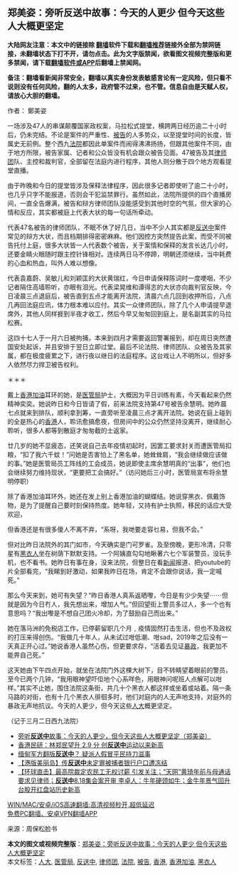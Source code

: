  <h2>郑美姿：旁听反送中故事：今天的人更少 但今天这些人大概更坚定</h2> <p class="notice"><b>大陆网友注意：本文中的链接除 <a href="https://github.com/bannedbook/fanqiang" >翻墙</a>软件下载和<a href="https://github.com/killgcd/justmysocks/blob/master/README.md">翻墙推荐</a>链接外全部为禁网链接，未翻墙状态下打不开，请勿点击。此为文字版禁闻，欲看图文视频完整版和更多禁闻，请下载<a href="https://github.com/bannedbook/fanqiang">翻墙软件或APP</a>后翻墙上禁闻网。</p><p>备注：翻墙看新闻非常安全，翻墙以真实身份发表敏感言论有一定风险，但只看不说则没有任何风险，翻的人太多，政府管不过来，也不管。信息自由是天赋人权，请放心大胆的翻墙。</b></p>  <div class="entry"> <p>作者： 鄭美姿</p> <p>一场涉及47人的串谋颠覆国家政权案，马拉松式提堂，横跨两日经历逾二十小时后，仍未完结。不论是案件的严重性、<a href="https://www.bannedbook.org/bnews/tag/%E8%A2%AB%E5%91%8A/" class="st_tag internal_tag" rel="tag" title="标签 被告 下的日志">被告</a>的人多势众，以至提堂时间的长度，皆属史无前例。整个西九<a href="https://www.bannedbook.org/bnews/tag/%e6%b3%95%e9%99%a2/" class="st_tag internal_tag" rel="tag" title="标签 法院 下的日志">法院</a>都因此单案件而闹得沸沸扬扬，但跟其他案件不同，由于地方所限，被告家属、记者和公众皆没有机会跟众被告见面。47被告及其<a href="https://www.bannedbook.org/bnews/tag/%E5%BE%8B%E5%B8%88%E5%9B%A2/" class="st_tag internal_tag" rel="tag" title="标签 律师团 下的日志">律师团</a>队、主控和裁判官，全部留在法庭内进行程序，其他人则分散于四个地方观看提堂直播。</p> <p>由于昨晚和今日的提堂皆涉及保释法律程序，因此很多记者即使听了逾二十小时，也几乎只字不能报道，否则会干犯监禁罪行。虽然如此，法院所提供的四个直播房间，一直全告爆满，被告和辩方律师团队没能感受到其他时空的气氛，但大家的心情和反应，其实都被庭上代表大状的每一句话所牵动。</p> <p>代表47名被告的律师团队，不眠不休了好几日，当中不少人其实都是<a href="https://www.bannedbook.org/bnews/tag/%E5%8F%8D%E9%80%81%E4%B8%AD/" class="st_tag internal_tag" rel="tag" title="标签 反送中 下的日志">反送中</a>案件常见的辩方大状，而且档期排得密密麻麻。他们因控方突然提告此案，而受不同被告托付上庭，很多大状皆一人代表数个被告，关于案情和保释的发言长达几小时，还要金睛火眼随时跟主控针锋相对。连续两日马不停蹄，明朝还须继续，当中耗费的心血和热血，叫外人难以想像。</p>  <p>代表袁嘉蔚、吴敏儿和刘颖匡的大状黄瑞红，今日申请保释陈词时一度哽咽，不少记者隔住高墙聆听，亦眼有泪光。代表梁晃维和谭得志的大状亦向裁判官反映，今日凌晨三点退庭后，被告直到五点才能离开法院，清晨六点几回到收押所后，八点几再回法庭应讯，体力根本难以应付。其实一众律师团队，除了几个人申请提早退席外，其他人同样捱到半夜才收工，然后今早又匆匆回到庭上，是名副其实的马拉松赛。</p> <p>这四十七人于一月六日被拘捕，本来到四月才需要返回警署报到，却在周日突然遭国安处起诉，并且安排于翌日立即过堂。最后不论法院、律师团队、众被告及其家属，都在极度疲累之下，进行夜以继日的法庭程序。这台戏让人不明所以，但好多人依然尽力捍卫被告权利。</p> <p>＊＊＊</p> <p>戴上<a href="https://www.bannedbook.org/bnews/tag/%E9%A6%99%E6%B8%AF%E5%8A%A0%E6%B2%B9/" class="st_tag internal_tag" rel="tag" title="标签 香港加油 下的日志">香港加油</a>耳环的她，是<a href="https://www.bannedbook.org/bnews/tag/%E5%8C%BB%E7%AE%A1%E5%B1%80/" class="st_tag internal_tag" rel="tag" title="标签 医管局 下的日志">医管局</a>护士，大概因为平日训练有素，今天看起来仍然精神奕奕。她说昨日和今日皆请了假，前来法院支持第47号被告余慧明。她昨晨七点就来到排队，顺利拿到筹，一直旁听至凌晨三点才离开法院。她说在庭上碰到的全是热心的<a href="https://www.bannedbook.org/bnews/tag/%e9%a6%99%e6%b8%af/" class="st_tag internal_tag" rel="tag" title="标签 香港 下的日志">香港</a>人，聆讯愈搞愈夜，但房间中的公众仍然坚持没离开，继续耐心聆听，很多人都等到散庭才匆匆截的士返家。</p>  <p>廿几岁的她不显疲态，还笑说自己去年疫情初起时，因罢工要求封关而遭医管局扣粮，“扣了我六千蚊！”问她是否害怕上了黑名单，她耸耸肩，“我会继续做应该做的事。”她是医管局员工阵线的工会成员，她说即使主席余慧明真的“出事”，他们也会继续努力维持现状，“更要把工会搞好。”（访问她后三小时，医管局宣布将余慧明停职）</p> <p>除了香港加油耳环外，她还在发上别上香港加油的蝴蝶结。她说穿黑衣、佩戴饰物，是为了提醒自己要时刻保持热度。她年轻，又持有护士执照，移民的话应大受欢迎，</p> <p>但香港还是有很多傻人不离不弃，“系呀，我哋要走容乜易，但我不会。”</p> <p>但对比昨日法院外的其门如巿，今天确实是门可罗雀。及至傍晚，更形冷清，只零星有<a href="https://www.bannedbook.org/bnews/tag/%E9%BB%91%E8%A1%A3%E4%BA%BA/" class="st_tag internal_tag" rel="tag" title="标签 黑衣人 下的日志">黑衣人</a>坐在树荫下默默支持。一个阿姨直勾勾地瞅著六七个军装警员，没玩手机，也不看书。她昨日有事在身，没来法院，但整日在看<span class='wp_keywordlink_affiliate'><a href="https://www.bannedbook.org/" title="新闻">新闻</a></span>报道、把youtube的片全部看完，“我睇到好激动，如果我昨日在场，肯定不会跟你说话，我一定喊死。”</p>  <p>那么今天来到，她可有失望？“昨日香港人真系返晒嚟，今日是有少少失望⋯⋯但就是因为今日冇人，我先想出来，增加人气。”但回望街上警员多过人，多一个也有意思吗？“我出嚟是不想自己团火冷却，为了鼓励自己而出来。”</p> <p>她在落马洲的免税店工作，已停薪留职几个月﹐疫情固然打击生活，但也不及政权的打压来得创伤。“我做几十年人，从未试过咁低潮、咁sad，2019年之后没有一天真正开心过。”她说香港人虽然心伤，但更要求存，“活着去见证<span class='wp_keywordlink'><a href="https://www.bannedbook.org/forum11/topic276.html" title="禁片：评中国共产党的暴政" target="_blank">暴政</a></span>，我更加不能畀自己死。”</p> <p>这天她由下午四点开始，就坐在法院门外这棵大树下，目不转睛望着眼前的警员，至今已两个几钟，“我用眼神望吓佢地个心系咩色，用眼神问呢班人点解可以咁样。”其实不止她，围住法院这条街，共几十个黑衣人都这样或坐着或站着。隔一条马路的对街，也有十几个黑衣人徘徊多时，他们对庭内的人无声地支持，对庭外的暴政无声地抗议。今天的人更少，但今天这些<a href="https://www.bannedbook.org/bnews/tag/%E4%BA%BA%E5%A4%A7/" class="st_tag internal_tag" rel="tag" title="标签 人大 下的日志">人大</a>概更坚定。</p> <p>（记于三月二日西九法院）</p>  <ul class='op-related-articles' title='相关阅读'> <li><a href='https://www.bannedbook.org/bnews/baitai/20210303/1497581.html' target='_blank'>旁听<b>反送中</b>故事：今天的人更少，但今天这些人大概更坚定（郑美姿）</a></li> <li><a href='https://www.bannedbook.org/bnews/comments/20210303/1497206.html' target='_blank'>香港民研：林郑民望升 2.9 分 创<b>反送中</b>运动以来新高</a></li> <li><a href='https://www.bannedbook.org/bnews/cbnews/20210226/1494562.html' target='_blank'>缅甸军方翻版<b>反送中</b>？ 疑派人假冒平民持刀滋事</a></li> <li><a href='https://www.bannedbook.org/bnews/headline/20210226/1494419.html' target='_blank'>【港版美丽岛】传<b>反送中</b>未定罪被捕者银行户口遭冻结</a></li> <li><a href='https://www.bannedbook.org/bnews/bannedvideo/20210217/1489008.html' target='_blank'>【环球直击】最高院裁定农民工无权讨薪 引发关注；“天网”黄琦年前与母通话 要求见律师；<b>反送中</b>8.18集会案开审 李卓人：牛年硬颈如牛；金牛年景气回升 台股开红盘站历史新高</a></li> </ul> <p class="texttj"> <a href="https://github.com/bannedbook/fanqiang/wiki/V2ray%E6%9C%BA%E5%9C%BA" target="_blank">WIN/MAC/安卓/iOS高速翻墙:高清视频秒开,超低延迟</a><br/> <a href="https://github.com/bannedbook/fanqiang/wiki/%E7%A6%81%E9%97%BB%E7%BD%91%E5%AE%89%E5%8D%93%E7%BF%BB%E5%A2%99%E6%96%B0%E9%97%BBAPP" target="_blank">免费PC翻墙、安卓VPN翻墙APP</a></p><p> 来源：周保松脸书 </p><a name='sharetosocial'></a>       <div><b>本文的图文或视频完整版</b>：<a href='https://www.bannedbook.org/bnews/comments/20210304/1498240.html'>郑美姿：旁听反送中故事：今天的人更少 但今天这些人大概更坚定</a></div>  </div><!--END ENTRY--> <div class="postfooter"> <div>本文标签：<a href="https://www.bannedbook.org/bnews/tag/%E4%BA%BA%E5%A4%A7/" rel="tag">人大</a>, <a href="https://www.bannedbook.org/bnews/tag/%E5%8C%BB%E7%AE%A1%E5%B1%80/" rel="tag">医管局</a>, <a href="https://www.bannedbook.org/bnews/tag/%E5%8F%8D%E9%80%81%E4%B8%AD/" rel="tag">反送中</a>, <a href="https://www.bannedbook.org/bnews/tag/%E5%BE%8B%E5%B8%88%E5%9B%A2/" rel="tag">律师团</a>, <a href="https://www.bannedbook.org/bnews/tag/%e6%b3%95%e9%99%a2/" rel="tag">法院</a>, <a href="https://www.bannedbook.org/bnews/tag/%E8%A2%AB%E5%91%8A/" rel="tag">被告</a>, <a href="https://www.bannedbook.org/bnews/tag/%e9%a6%99%e6%b8%af/" rel="tag">香港</a>, <a href="https://www.bannedbook.org/bnews/tag/%E9%A6%99%E6%B8%AF%E5%8A%A0%E6%B2%B9/" rel="tag">香港加油</a>, <a href="https://www.bannedbook.org/bnews/tag/%E9%BB%91%E8%A1%A3%E4%BA%BA/" rel="tag">黑衣人</a></div>  </div><!--END POSTFOOTER--> 